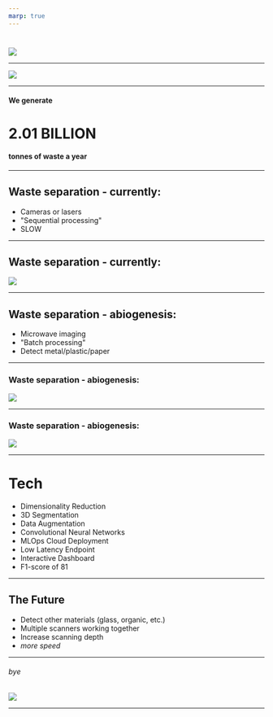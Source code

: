 ```yaml
---
marp: true
---
```


# 

![](https://i.imgur.com/bdIRW2A.jpg)


---

![](https://i.imgur.com/zj29cux.png)

---

#### We generate 
# 2.01 **BILLION**
#### tonnes of waste a year

---

## Waste separation - currently:

- Cameras or lasers
- "Sequential processing"
- SLOW


---

## Waste separation - currently:

![](https://i.imgur.com/FV15bc1.png) 

---

## Waste separation - abiogenesis:

- Microwave imaging
- "Batch processing"
- Detect metal/plastic/paper

----

### Waste separation - abiogenesis:

![](https://i.imgur.com/Ygw8F4U.png)

----

### Waste separation - abiogenesis:

![](https://i.imgur.com/kT05ruY.png)

----

# Tech

- Dimensionality Reduction
- 3D Segmentation
- Data Augmentation
- Convolutional Neural Networks 
- MLOps Cloud Deployment
- Low Latency Endpoint
- Interactive Dashboard
- F1-score of 81

----

## The Future
- Detect other materials (glass, organic, etc.)
- Multiple scanners working together
- Increase scanning depth
- *more speed*

---

###### bye

![](https://i.imgur.com/tbpNpUQ.png)


---